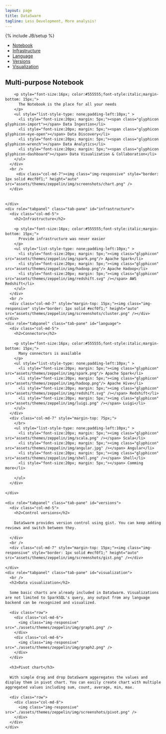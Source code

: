 ```yaml
---
layout: page
title: DataSwarm
tagline: Less Development, More analysis!
---
```

{% include JB/setup %}

<div>

  <!-- Nav tabs -->
  <ul class="nav nav-tabs" role="tablist">
    <li role="presentation" class="active"><a href="#notebook" aria-controls="notebook" role="tab" data-toggle="tab">Notebook</a></li>
    <li role="presentation"><a href="#infrastructure" aria-controls="infrastructure" role="tab" data-toggle="tab">Infrastructure</a></li>
    <li role="presentation"><a href="#language" aria-controls="language" role="tab" data-toggle="tab">Language</a></li>
    <li role="presentation"><a href="#versions" aria-controls="versions" role="tab" data-toggle="tab">Versions</a></li>
    <li role="presentation"><a href="#visualization" aria-controls="visualization" role="tab" data-toggle="tab">Visualization</a></li>
  </ul>

  <!-- Tab panes -->
  <div class="tab-content">
    <div role="tabpanel" class="tab-pane active" id="notebook">
      <div class="col-md-5">
        <h2>Multi-purpose Notebook</h2>

        <p style="font-size:16px; color:#555555;font-style:italic;margin-bottom: 15px;">
          The Notebook is the place for all your needs
        </p>
        <ul style="list-style-type: none;padding-left:10px;" >
          <li style="font-size:20px; margin: 5px;"><span class="glyphicon glyphicon-import"></span> Data Ingestion</li>
          <li style="font-size:20px; margin: 5px;"><span class="glyphicon glyphicon-eye-open"></span> Data Discovery</li>
          <li style="font-size:20px; margin: 5px;"><span class="glyphicon glyphicon-wrench"></span> Data Analytics</li>
          <li style="font-size:20px; margin: 5px;"><span class="glyphicon glyphicon-dashboard"></span> Data Visualization & Collaboration</li>
        </ul>
      </div>
      <br />
         <div class="col-md-7"><img class="img-responsive" style="border: 1px solid #ecf0f1;" height="auto" src="assets/themes/zeppelin/img/screenshots/chart.png" />
      </div>


    </div>
    <div role="tabpanel" class="tab-pane" id="infrastructure">
      <div class="col-md-5">
        <h2>Infrastructure</h2>

        <p style="font-size:16px; color:#555555;font-style:italic;margin-bottom: 15px;">
          Provide infrastructure was never easier
        </p>
        <ul style="list-style-type: none;padding-left:10px;" >
          <li style="font-size:20px; margin: 5px;"><img class="glyphicon" src="assets/themes/zeppelin/img/spark.png"/> Apache Spark</li>
          <li style="font-size:20px; margin: 5px;"><img class="glyphicon" src="assets/themes/zeppelin/img/hadoop.png"/> Apache Hadoop</li>
          <li style="font-size:20px; margin: 5px;"><img class="glyphicon" src="assets/themes/zeppelin/img/redshift.svg" /></span> AWS Redshift</li>
        </ul>
      </div>
      <br />
      <div class="col-md-7" style="margin-top: 15px;"><img class="img-responsive" style="border: 1px solid #ecf0f1;" height="auto" src="assets/themes/zeppelin/img/screenshots/cluster.png" /></div>
    </div>
    <div role="tabpanel" class="tab-pane" id="language">
      <div class="col-md-5">
        <h2>Connectors</h2>

        <p style="font-size:16px; color:#555555;font-style:italic;margin-bottom: 15px;">
          Many connectors is available
        </p>
        <ul style="list-style-type: none;padding-left:10px;" >
          <li style="font-size:20px; margin: 5px;"><img class="glyphicon" src="assets/themes/zeppelin/img/spark.png"/> Apache Spark</li>
          <li style="font-size:20px; margin: 5px;"><img class="glyphicon" src="assets/themes/zeppelin/img/hadoop.png"/> Apache Hive</li>
          <li style="font-size:20px; margin: 5px;"><img class="glyphicon" src="assets/themes/zeppelin/img/redshift.svg" /></span> Redshift</li>
          <li style="font-size:20px; margin: 5px;"><img class="glyphicon" src="assets/themes/zeppelin/img/luigi.png" /></span> Luigi</li>
        </ul>
      </div>
      <div class="col-md-7" style="margin-top: 75px;">
        </br>
        <ul style="list-style-type: none;padding-left:10px;" >
          <li style="font-size:20px; margin: 5px;"><img class="glyphicon" src="assets/themes/zeppelin/img/scala.png" /></span> Scala</li>
          <li style="font-size:20px; margin: 5px;"><img class="glyphicon" src="assets/themes/zeppelin/img/angular.jpg" /></span> Angular</li>
          <li style="font-size:20px; margin: 5px;"><img class="glyphicon" src="assets/themes/zeppelin/img/shell.png" /></span> Shell</li>
          <li style="font-size:20px; margin: 5px;"></span> Comming more</li>

        </ul>
      </div>
    
    </div>

    <div role="tabpanel" class="tab-pane" id="versions">
      <div class="col-md-5">
        <h2>Control versions</h2>

        DataSwarm provides version control using gist. You can keep adding reviews and switch between they.

      </div>
      <br />
      <div class="col-md-7" style="margin-top: 15px;"><img class="img-responsive" style="border: 1px solid #ecf0f1;" height="auto" src="assets/themes/zeppelin/img/screenshots/gist.png" /></div>

    </div>
    <div role="tabpanel" class="tab-pane" id="visualization">
      <br />
      <h2>Data visualization</h2>

      Some basic charts are already included in DataSwarm. Visualizations are not limited to SparkSQL's query, any output from any language backend can be recognized and visualized.

      <div class="row">
        <div class="col-md-6">
          <img class="img-responsive" src="./assets/themes/zeppelin/img/graph1.png" />
        </div>
        <div class="col-md-6">
          <img class="img-responsive" src="./assets/themes/zeppelin/img/graph2.png" />
        </div>
      </div>

      <h3>Pivot chart</h3>

      With simple drag and drop DataSwarm aggeregates the values and display them in pivot chart. You can easily create chart with multiple aggregated values including sum, count, average, min, max.

      <div class="row">
        <div class="col-md-8">
          <img class="img-responsive" src="./assets/themes/zeppelin/img/screenshots/pivot.png" />
        </div>
      </div>
    </div>
  </div>
</div>
